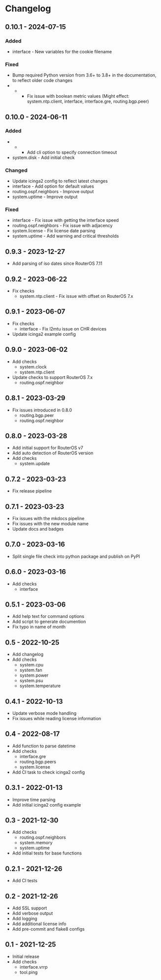 Changelog
=========

0.10.1 - 2024-07-15
-------------------

### Added

- interface - New variables for the cookie filename

### Fixed

- Bump required Python version from 3.6+ to 3.8+ in the documentation, to reflect older code changes
- * - Fix issue with boolean metric values (Might effect: system.ntp.client, interface, interface.gre, routing.bgp.peer)

0.10.0 - 2024-06-11
-------------------

### Added

- * - Add cli option to specify connection timeout
- system.disk - Add initial check

### Changed

- Update icinga2 config to reflect latest changes
- interface - Add option for default values
- routing.ospf.neighbors - Improve output
- system.uptime - Improve output

### Fixed

- interface - Fix issue with getting the interface speed
- routing.ospf.neighbors - Fix issue with adjacency
- system.license - Fix license date parsing
- system.uptime - Add warning and critical thresholds


0.9.3 - 2023-12-27
------------------

- Add parsing of iso dates since RouterOS 7.11

0.9.2 - 2023-06-22
------------------

- Fix checks
  - system.ntp.client - Fix issue with offset on RouterOS 7.x

0.9.1 - 2023-06-07
------------------

- Fix checks
  - interface - Fix l2mtu issue on CHR devices
- Update icinga2 example config

0.9.0 - 2023-06-02
------------------

- Add checks
  - system.clock
  - system.ntp.client
- Update checks to support RouterOS 7.x
  - routing.ospf.neighbor

0.8.1 - 2023-03-29
------------------

- Fix issues introduced in 0.8.0
  - routing.bgp.peer
  - routing.ospf.neighbor

0.8.0 - 2023-03-28
------------------

- Add initial support for RouterOS v7
- Add auto detection of RouterOS version
- Add checks
  - system.update

0.7.2 - 2023-03-23
------------------

- Fix release pipeline

0.7.1 - 2023-03-23
------------------

- Fix issues with the mkdocs pipeline
- Fix issues with the new module name
- Update docs and badges

0.7.0 - 2023-03-16
------------------

- Split single file check into python package and publish on PyPI

0.6.0 - 2023-03-16
------------------

- Add checks
  - interface

0.5.1 - 2023-03-06
------------------

- Add help text for command options
- Add script to generate documention
- Fix typo in name of month

0.5 - 2022-10-25
----------------

- Add changelog
- Add checks
  - system.cpu
  - system.fan
  - system.power
  - system.psu
  - system.temperature

0.4.1 - 2022-10-13
------------------

- Update verbose mode handling
- Fix issues while reading license information

0.4 - 2022-08-17
----------------

- Add function to parse datetime
- Add checks
  - interface.gre
  - routing.bgp.peers
  - system.license
- Add CI task to check icinga2 config

0.3.1 - 2022-01-13
------------------

- Improve time parsing
- Add initial icinga2 config example

0.3 - 2021-12-30
----------------

- Add checks
  - routing.ospf.neighbors
  - system.memory
  - system.uptime
- Add initial tests for base functions

0.2.1 - 2021-12-26
------------------

- Add CI tests

0.2 - 2021-12-26
----------------

- Add SSL support
- Add verbose output
- Add logging
- Add additional license info
- Add pre-commit and flake8 configs

0.1 - 2021-12-25
----------------

- Initial release
- Add checks
  - interface.vrrp
  - tool.ping
